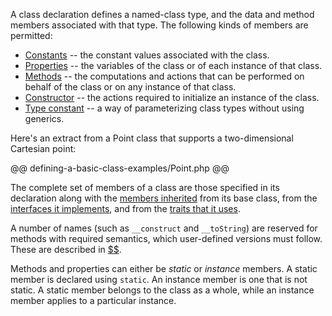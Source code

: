 A class declaration defines a named-class type, and the data and method members associated with that type.  The following kinds of 
members are permitted:
* [Constants](constants.md) -- the constant values associated with the class.
* [Properties](properties.md) -- the variables of the class or of each instance of that class.
* [Methods](methods.md) -- the computations and actions that can be performed on behalf of the class or on any instance of that class.
* [Constructor](constructors.md) -- the actions required to initialize an instance of the class.
* [Type constant](type-constants.md) -- a way of parameterizing class types without using generics.

Here's an extract from a Point class that supports a two-dimensional Cartesian point:

@@ defining-a-basic-class-examples/Point.php @@

The complete set of members of a class are those specified in its declaration along with the [members inherited](inheritance.md) 
from its base class, from the [interfaces it implements](implementing-an-interface.md), and from the [traits that it uses](using-a-trait.md).

A number of names (such as `__construct` and `__toString`) are reserved for methods with required semantics, which user-defined 
versions must follow. These are described in [$$](methods-with-predefined-semantics.md).

Methods and properties can either be *static* or *instance* members. A static member is declared using `static`. An instance 
member is one that is not static.  A static member belongs to the class as a whole, while an instance member applies to a particular instance.
